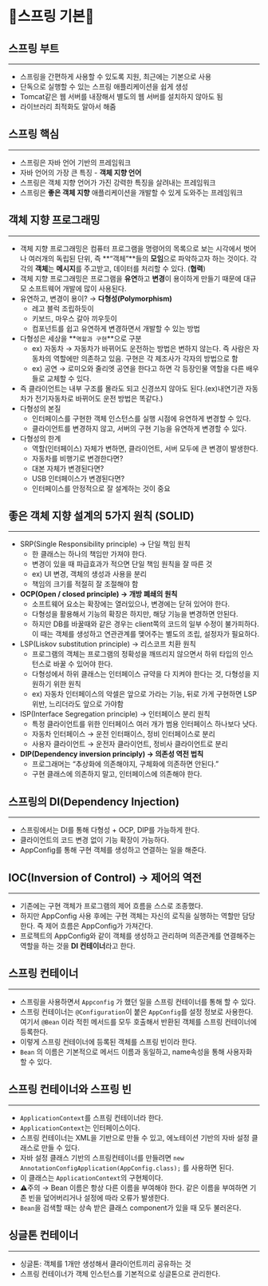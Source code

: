 # 🌸스프링 기본🌸

## 스프링 부트

---

- 스프링을 간편하게 사용할 수 있도록 지원, 최근에는 기본으로 사용
- 단독으로 실행할 수 있는 스프링 애플리케이션을 쉽게 생성
- Tomcat같은 웹 서버를 내장해서 별도의 웹 서버를 설치하지 않아도 됨
- 라이브러리 최적화도 알아서 해줌

## 스프링 핵심

---

- 스프링은 자바 언어 기반의 프레임워크
- 자바 언어의 가장 큰 특징 - **객체 지향 언어**
- 스프링은 객체 지향 언어가 가진 강력한 특징을 살려내는 프레임워크
- 스프링은 **좋은 객체 지향** 애플리케이션을 개발할 수 있게 도와주는 프레임워크

## 객체 지향 프로그래밍

---

- 객체 지향 프로그래밍은 컴퓨터 프로그램을 명령어의 목록으로 보는 시각에서 벗어나 여러개의 독립된 단위, 즉 **“객체”**들의 **모임**으로 파악하고자 하는 것이다. 각각의 **객체**는 **메시지**를 주고받고, 데이터를 처리할 수 있다. (**협력**)
- 객체 지향 프로그래밍은 프로그램을 **유연**하고 **변경**이 용이하게 만들기 때문에 대규모 소프트웨어 개발에 많이 사용된다.
- 유연하고, 변경이 용이? → **다형성(Polymorphism)**
    - 레고 블럭 조립하듯이
    - 키보드, 마우스 갈아 끼우듯이
    - 컴포넌트를 쉽고 유연하게 변경하면서 개발할 수 있는 방법
- 다형성은 세상을 **`역할과 구현`**으로 구분
    - ex) 자동차 → 자동차가 바뀌어도 운전하는 방법은 변하지 않는다. 즉 사람은 자동차의 역할에만 의존하고 있음. 구현은 각 제조사가 각자의 방법으로 함
    - ex) 공연 → 로미오와 줄리엣 공연을 한다고 하면 각 등장인물 역할을 다른 배우들로 교체할 수 있다.
- 즉 클라이언트는 내부 구조를 몰라도 되고 신경쓰지 않아도 된다.(ex)내연기관 자동차가 전기자동차로 바뀌어도 운전 방법은 똑같다.)
- 다형성의 본질
    - 인터페이스를 구현한 객체 인스턴스를 실행 시점에 유연하게 변경할 수 있다.
    - 클라이언트를 변경하지 않고, 서버의 구현 기능을 유연하게 변경할 수 있다.
- 다형성의 한계
    - 역할(인터페이스) 자체가 변하면, 클라이언트, 서버 모두에 큰 변경이 발생한다.
    - 자동차를 비행기로 변경한다면?
    - 대본 자체가 변경된다면?
    - USB 인터페이스가 변경된다면?
    - 인터페이스를 안정적으로 잘 설계하는 것이 중요
    

## 좋은 객체 지향 설계의 5가지 원칙 (**SOLID**)

---

- SRP(Single Responsibility principle) → 단일 책임 원칙
    - 한 클래스는 하나의 책임만 가져야 한다.
    - 변경이 있을 때 파급효과가 적으면 단일 책임 원칙을 잘 따른 것
    - ex) UI 변경, 객체의 생성과 사용을 분리
    - 책임의 크기를 적절히 잘 조절해야 함
- **OCP(Open / closed principle) → 개방 폐쇄의 원칙**
    - 소프트웨어 요소는 확장에는 열러있으나, 변경에는 닫혀 있어야 한다.
    - 다형성을 활용해서 기능의 확장은 하지만, 해당 기능을 변경하면 안된다.
    - 하지만 DB를 바꿀때와 같은 경우는 client쪽의 코드의 일부 수정이 불가피하다. 이 때는 객체를 생성하고 연관관계를 맺어주는 별도의 조립, 설정자가 필요하다.
- LSP(Liskov substitution principle) → 리스코프 치환 원칙
    - 프로그램의 객체는 프로그램의 정확성을 깨뜨리지 않으면서 하위 타입의 인스턴스로 바꿀 수 있어야 한다.
    - 다형성에서 하위 클래스는 인터페이스 규약을 다 지켜야 한다는 것, 다형성을 지원하기 위한 원칙
    - ex) 자동차 인터페이스의 악셀은 앞으로 가라는 기능, 뒤로 가게 구현하면 LSP위반, 느리더라도 앞으로 가야함
- ISP(Interface Segregation principle) → 인터페이스 분리 원칙
    - 특정 클라이언트를 위한 인터페이스 여러 개가 범용 인터페이스 하나보다 낫다.
    - 자동차 인터페이스 → 운전 인터패이스, 정비 인터페이스로 분리
    - 사용자 클라이언트 → 운전자 클라이언트, 정비사 클라이언트로 분리
- **DIP(Dependency inversion principly) → 의존성 역전 법칙**
    - 프로그래머는 “추상화에 의존해야지, 구체화에 의존하면 안된다.”
    - 구현 클래스에 의존하지 말고, 인터페이스에 의존해야 한다.

## 스프링의 DI(Dependency Injection)

---

- 스프링에서는 DI를 통해 다형성 + OCP, DIP를 가능하게 한다.
- 클라이언트의 코드 변경 없이 기능 확장이 가능하다.
- AppConfig를 통해 구현 객체를 생성하고 연결하는 일을 해준다.

## IOC(Inversion of Control) → 제어의 역전

---

- 기존에는 구현 객체가 프로그램의 제어 흐름을 스스로 조종했다.
- 하지만 AppConfig 사용 후에는 구현 객체는 자신의 로직을 실행하는 역할만 담당한다. 즉 제어 흐름은 AppConfig가 가져간다.
- 프로젝트의 AppConfig와 같이 객체를 생성하고 관리하며 의존관계를 연결해주는 역할을 하는 것을 **DI 컨테이너**라고 한다.

## 스프링 컨테이너

---

- 스프링을 사용하면서 `Appconfig` 가 했던 일을 스프링 컨테이너를 통해 할 수 있다.
- 스프링 컨테이너는 `@Configuration`이 붙은 `AppConfig`를 설정 정보로 사용한다. 여기서 `@Bean` 이라 적힌 메서드를 모두 호출해서 반환된 객체를 스프링 컨테이너에 등록한다.
- 이렇게 스프링 컨테이너에 등록된 객체를 스프링 빈이라 한다.
- `Bean` 의 이름은 기본적으로 메서드 이름과 동일하고, name속성을 통해 사용자화 할 수 있다.

## 스프링 컨테이너와 스프링 빈

---

- `ApplicationContext`를 스프링 컨테이너라 한다.
- `ApplicationContext`는 인터페이스이다.
- 스프링 컨테이너는 XML을 기반으로 만들 수 있고, 에노테이션 기반의 자바 설정 클래스로 만들 수 있다.
- 자바 설정 클래스 기반의 스프링컨테이너를 만들려면 `new AnnotationConfigApplication(AppConfig.class);` 를 사용하면 된다.
- 이 클래스는 `ApplicationContext`의 구현체이다.
- ⚠️주의 → Bean 이름은 항상 다른 이름을 부여해야 한다. 같은 이름을 부여하면 기존 빈을 덮어버리거나 설정에 따라 오류가 발생한다.
- `Bean`을 검색할 때는 상속 받은 클래스 component가 있을 때 모두 불러온다.

## 싱글톤 컨테이너

---

- 싱글톤: 객체를 1개만 생성해서 클라이언트끼리 공유하는 것
- 스프링 컨테이너가 객체 인스턴스를 기본적으로 싱글톤으로 관리한다.
